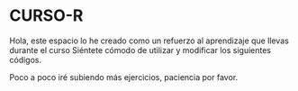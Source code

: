 # CURSO-R

Hola, este espacio lo he creado como un refuerzo al aprendizaje que llevas durante el curso
Siéntete cómodo de utilizar y modificar los siguientes códigos.

Poco a poco iré subiendo más ejercicios, paciencia por favor.
